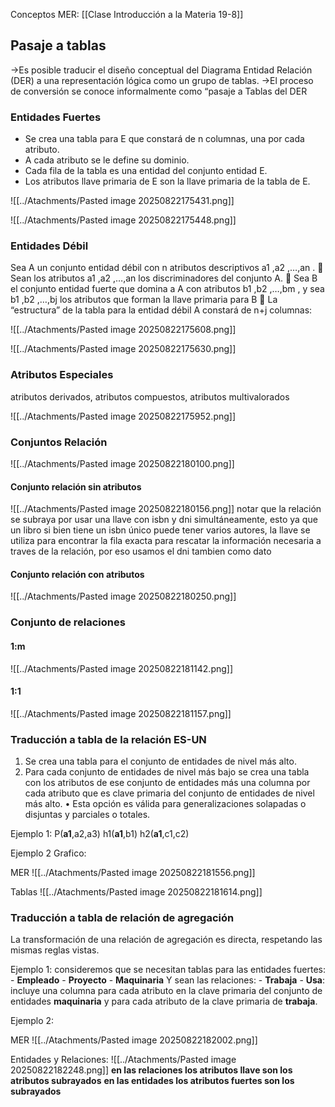 Conceptos MER:
[[Clase Introducción a la Materia 19-8]]
## Pasaje a tablas
→Es posible traducir el diseño conceptual del Diagrama Entidad Relación (DER) a una representación lógica como un grupo de tablas. 
→El proceso de conversión se conoce informalmente como “pasaje a Tablas del DER
### Entidades Fuertes

- Se crea una tabla para E que constará de n columnas, una por cada atributo. 
- A cada atributo se le define su dominio.
- Cada fila de la tabla es una entidad del conjunto entidad E. 
-  Los atributos llave primaria de E son la llave primaria de la tabla de E.

![[../Atachments/Pasted image 20250822175431.png]]

![[../Atachments/Pasted image 20250822175448.png]]

### Entidades Débil

Sea A un conjunto entidad débil con n atributos descriptivos a1 ,a2 ,…,an . 
 Sean los atributos a1 ,a2 ,…,an los discriminadores del conjunto A. 
 Sea B el conjunto entidad fuerte que domina a A con atributos b1 ,b2 ,…,bm , y sea b1 ,b2 ,…,bj los atributos que forman la llave primaria para B 
 La “estructura” de la tabla para la entidad débil A constará de n+j columnas:

![[../Atachments/Pasted image 20250822175608.png]]

![[../Atachments/Pasted image 20250822175630.png]]

### Atributos Especiales
atributos derivados, atributos compuestos, atributos multivalorados

![[../Atachments/Pasted image 20250822175952.png]]

### Conjuntos Relación

![[../Atachments/Pasted image 20250822180100.png]]

#### Conjunto relación sin atributos

![[../Atachments/Pasted image 20250822180156.png]]
notar que la relación se subraya por usar una llave con isbn y dni simultáneamente, esto ya que un libro si bien tiene un isbn único puede tener varios autores, la llave se utiliza para encontrar la fila exacta para rescatar la información necesaria a traves de la relación, por eso usamos el dni tambien como dato
#### Conjunto relación con atributos

![[../Atachments/Pasted image 20250822180250.png]]


### Conjunto de relaciones

#### 1:m
![[../Atachments/Pasted image 20250822181142.png]]

#### 1:1
![[../Atachments/Pasted image 20250822181157.png]]

### Traducción a tabla de la relación ES-UN
1. Se crea una tabla para el conjunto de entidades de nivel más alto. 
2. Para cada conjunto de entidades de nivel más bajo se crea una tabla con los atributos de ese conjunto de entidades más una columna por cada atributo que es clave primaria del conjunto de entidades de nivel más alto. • Esta opción es válida para generalizaciones solapadas o disjuntas y parciales o totales.

Ejemplo 1:
	P(**a1**,a2,a3)
	h1(**a1**,b1)
	h2(**a1**,c1,c2)

Ejemplo 2 Grafico:

MER
![[../Atachments/Pasted image 20250822181556.png]]

Tablas
![[../Atachments/Pasted image 20250822181614.png]]

### Traducción a tabla de relación de agregación

La transformación de una relación de agregación es directa, respetando las mismas reglas vistas.

Ejemplo 1: 
	consideremos que se necesitan tablas para las entidades fuertes: 
	- **Empleado**
	- **Proyecto** 
	- **Maquinaria**
	Y sean las relaciones: 
	- **Trabaja**
	- **Usa**: incluye una columna para cada atributo en la clave primaria del conjunto de entidades **maquinaria** y para cada atributo de la clave primaria de **trabaja**.

Ejemplo 2:

MER
![[../Atachments/Pasted image 20250822182002.png]]

Entidades y Relaciones:
![[../Atachments/Pasted image 20250822182248.png]]
**en las relaciones los atributos llave son los atributos subrayados**
**en las entidades los atributos fuertes son los subrayados**
